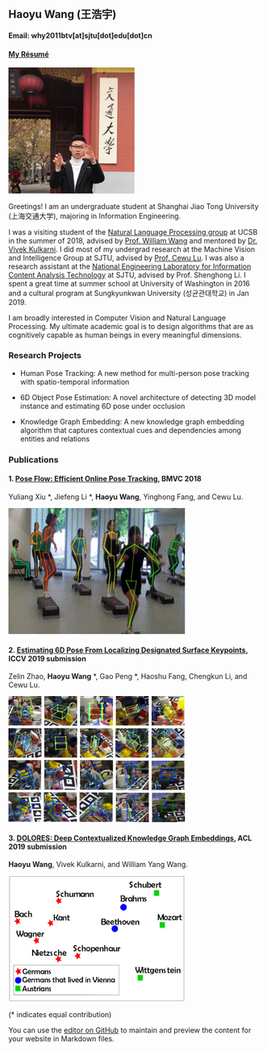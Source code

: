 ## Haoyu Wang (王浩宇)

#### Email: why2011btv[at]sjtu[dot]edu[dot]cn

#### [My Résumé](https://github.com/why2011btv/why2011btv.github.io/blob/master/CV_HAOYU_WANG.pdf)

<img src="profile_photo.jpg" alt="drawing" width="250"/>

Greetings! I am an undergraduate student at Shanghai Jiao Tong University (上海交通大学), majoring in Information Engineering.

I was a visiting student of the [Natural Language Processing group](http://nlp.cs.ucsb.edu) at UCSB in the summer of 2018, advised by [Prof. William Wang](http://cs.ucsb.edu/~william/) and mentored by [Dr. Vivek Kulkarni](https://viveksck.github.io). I did most of my undergrad research at the Machine Vision and Intelligence Group at SJTU, advised by [Prof. Cewu Lu](http://mvig.sjtu.edu.cn/index.html). I was also a research assistant at the [National Engineering Laboratory for Information Content Analysis Technology](http://nelcat.sjtu.edu.cn/index.html) at SJTU, advised by Prof. Shenghong Li. I spent a great time at summer school at University of Washington in 2016 and a cultural program at Sungkyunkwan University (성균관대학교) in Jan 2019.

I am broadly interested in Computer Vision and Natural Language Processing. My ultimate academic goal is to design algorithms that are as cognitively capable as human beings in every meaningful dimensions. 

### Research Projects

- Human Pose Tracking: A new method for multi-person pose tracking with spatio-temporal information

- 6D Object Pose Estimation: A novel architecture of detecting 3D model instance and estimating 6D pose under occlusion

- Knowledge Graph Embedding: A new knowledge graph embedding algorithm that captures contextual cues and dependencies among entities and relations

### Publications

#### 1. [Pose Flow: Efficient Online Pose Tracking](https://arxiv.org/abs/1802.00977), BMVC 2018
Yuliang Xiu *, Jiefeng Li *, __Haoyu Wang__, Yinghong Fang, and Cewu Lu. 

<img src="posetrack2.gif" alt="drawing" width="350" height="250"/>

#### 2. [Estimating 6D Pose From Localizing Designated Surface Keypoints](https://arxiv.org/abs/1812.01387), ICCV 2019 submission
Zelin Zhao, __Haoyu Wang__ *, Gao Peng *, Haoshu Fang, Chengkun Li, and Cewu Lu. 

<img src="visual_all.png" alt="drawing" width="350" height="250"/>

#### 3. [DOLORES: Deep Contextualized Knowledge Graph Embeddings](https://arxiv.org/abs/1811.00147), ACL 2019 submission
__Haoyu Wang__, Vivek Kulkarni, and William Yang Wang.

<img src="place_lived_in.png" alt="drawing" width="350" height="250"/>

(* indicates equal contribution)

You can use the [editor on GitHub](https://github.com/why2011btv/why2011btv.github.io/edit/master/index.md) to maintain and preview the content for your website in Markdown files.
